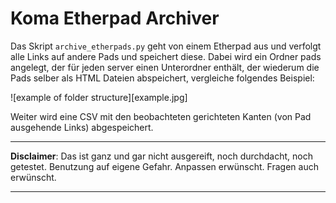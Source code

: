 # Koma Etherpad Archiver
Das Skript `archive_etherpads.py` geht von einem Etherpad aus und verfolgt alle Links auf andere Pads und speichert diese. Dabei wird ein Ordner pads angelegt, der für jeden server einen Unterordner enthält, der wiederum die Pads selber als HTML Dateien abspeichert, vergleiche folgendes Beispiel:

![example of folder structure][example.jpg]

Weiter wird eine CSV mit den beobachteten gerichteten Kanten (von Pad ausgehende Links) abgespeichert.


*** 

__Disclaimer__: Das ist ganz und gar nicht ausgereift, noch durchdacht, noch getestet. Benutzung auf eigene Gefahr. Anpassen erwünscht. Fragen auch erwünscht.

***


